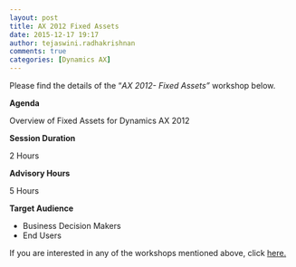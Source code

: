 ```yaml
---
layout: post
title: AX 2012 Fixed Assets
date: 2015-12-17 19:17
author: tejaswini.radhakrishnan
comments: true
categories: [Dynamics AX]
---
```

Please find the details of the “<em>AX 2012</em><em>- Fixed Assets”</em> workshop below.

<strong>Agenda</strong>

Overview of Fixed Assets for Dynamics AX 2012

<strong>Session Duration</strong>

2 Hours

<strong>Advisory Hours</strong>

5 Hours

<strong>Target Audience</strong>
<ul>
	<li>Business Decision Makers</li>
	<li>End Users</li>
</ul>
If you are interested in any of the workshops mentioned above, click <a href="mailto:blog_ptsdynamics@microsoft.com?Subject=Dynamics%20AX%20Workshops%20-%20Registration&amp;Body=PLEASE%20FILL%20IN%20THE%20FOLLOWING%20DETAILS%0A%0AName%3A%0ACompany%20Name%3A%0APartner%20ID%3A%0AContact%20number%3A%0AEmail%20ID%3A%0AProducts%20interested%20in%3A%0ASessions%20interested%20in%3A">here.</a>
